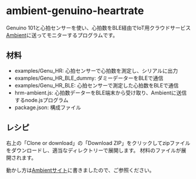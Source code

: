 # ambient-genuino-heartrate

Genuino 101と心拍センサーを使い、心拍数をBLE経由でIoT用クラウドサービス[Ambient](https://ambidata.io)に送ってモニターするプログラムです。

## 材料

* examples/Genu_HR: 心拍センサーで心拍数を測定し、シリアルに出力
* examples/Genu_HR_BLE_dummy: ダミーデーターをBLEで通信
* examples/Genu_HR_BLE: 心拍センサーで測定した心拍数をBLEで通信
* hrm-ambient.js: 心拍数データーをBLE端末から受け取り、Ambientに送信するnode.jsプログラム
* package.json: 構成ファイル

## レシピ

右上の「Clone or download」の「Download ZIP」をクリックしてzipファイルをダウンロードし、適当なディレクトリーで展開します。
材料のファイルが展開されます。

動かし方は[Ambientサイト](https://ambidata.io/examples/genu-pulse/)に書きましたので、ご参照ください。
